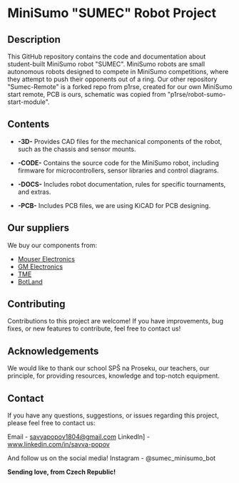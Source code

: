 # MiniSumo "SUMEC" Robot Project

## Description
This GitHub repository contains the code and documentation about student-built MiniSumo robot "SUMEC". MiniSumo robots are small autonomous robots designed to compete in MiniSumo competitions, where they attempt to push their opponents out of a ring. Our other repository "Sumec-Remote" is a forked repo from p1rse, created for our own MiniSumo start remote, PCB is ours, schematic was copied from "p1rse/robot-sumo-start-module".
## Contents
- **-3D-** Provides CAD files for the mechanical components of the robot, such as the chassis and sensor mounts.
  
- **-CODE-** Contains the source code for the MiniSumo robot, including firmware for microcontrollers, sensor libraries and control diagrams.
  
- **-DOCS-** Includes robot documentation, rules for specific tournaments, and extras.

- **-PCB-** Includes PCB files, we are using KiCAD for PCB designing.

## Our suppliers
We buy our components from: 

- [Mouser Electronics](https://cz.mouser.com/?utm_id=93841169&gad_source=1)
- [GM Electronics](https://www.gme.cz)
- [TME](https://www.tme.eu/cz/en/)
- [BotLand](https://botland.cz/?gad_source=1)

## Contributing
Contributions to this project are welcome! If you have improvements, bug fixes, or new features to contribute, feel free to contact us!

## Acknowledgements
We would like to thank our school SPŠ na Proseku, our teachers, our principle, for providing resources, knowledge and top-notch equipment.

## Contact
If you have any questions, suggestions, or issues regarding this project, please feel free to contact us: 

Email - savvapopov1804@gmail.com
LinkedIn] - www.linkedin.com/in/savva-popov

And follow us on the social media! 
Instagram - @sumec_minisumo_bot


**Sending love, from Czech Republic!**
